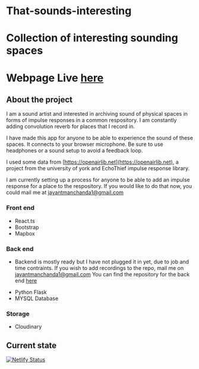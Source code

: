 # That-sounds-interesting

# Collection of interesting sounding spaces

# Webpage Live [here](https://that-sounds-interesting.netlify.app/)


## About the project

I am a sound artist and interested in archiving sound of physical spaces in forms of impulse responses in a common respository.
I am constantly adding convolution reverb for places that I record in. 

I have made this app for anyone to be able to experience the sound of these spaces. It connects to your browser microphone. 
Be sure to use headphones or a sound setup to avoid a feedback loop.

I used some data from [https://openairlib.net](https://openairlib.net), a project from the university of york and EchoThief impulse response library. 

I am currently setting up a process for anyone to be able to add an impulse response for a place to the respository. If you would like to do that now, you could mail me at [jayantmanchanda1@gmail.com](jayantmanchanda1@gmail.com)

### Front end

- React.ts
- Bootstrap
- Mapbox

### Back end 
* Backend is mostly ready but I have not plugged it in yet, due to job and time contraints. If you wish to add recordings to the repo, mail me on jayantmanchanda1@gmail.com
You can find the repository for the back end [here](https://github.com/manchandajayant/That-sounds-interesting/tree/master/server)

- Python Flask 
- MYSQL Database


### Storage
- Cloudinary

## Current state
[![Netlify Status](https://api.netlify.com/api/v1/badges/16384a1f-17d8-4f3c-a1f6-8c7d0b1fc9b5/deploy-status)](https://app.netlify.com/sites/verberapp/deploys)
